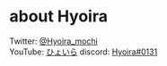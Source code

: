 # about Hyoira

Twitter: [@Hyoira_mochi](https://www.twitter.com/Hyoira_mochi)  
YouTube: [ひょいら](https://www.youtube.com/c/Hyoira)
discord: [Hyoira#0131](https://www.discordapp.com/users/268276231084965889)